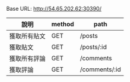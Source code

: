 Base URL: http://54.65.202.62:30390/

| 說明         | method | path          |
| ------------ | ------ | ------------- |
| 獲取所有貼文 | GET    | /posts        |
| 獲取貼文     | GET    | /posts/:id    |
| 獲取所有評論 | GET    | /comments     |
| 獲取評論     | GET    | /comments/:id |
